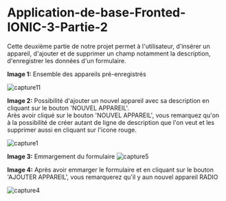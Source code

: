 # Application-de-base-Fronted-IONIC-3-Partie-2
Cette deuxième partie de notre projet permet à l'utilisateur, d'insérer un appareil, d'ajouter et de supprimer un champ notamment la description, d'enregistrer les données d'un formulaire.

<b>Image 1:</b> Ensemble des appareils pré-enregistrés

![capture11](https://user-images.githubusercontent.com/20045653/58947196-bc3d9d00-8787-11e9-9c17-e8c95aa695f0.png)

<b>Image 2:</b> Possibilité d'ajouter un nouvel appareil avec sa description en cliquant sur le bouton 'NOUVEL APPAREIL'. <br/>
Arès avoir cliqué sur le bouton 'NOUVEL APPAREIL', vous remarquez qu'on à la possibilité de créer autant de ligne de description que l'on veut et les supprimer aussi en cliquant sur l'icone rouge.

![capture1](https://user-images.githubusercontent.com/20045653/58946183-a29b5600-8785-11e9-9043-ada04c5cf740.png)




<b>Image 3:</b> Emmargement du formulaire
![capture5](https://user-images.githubusercontent.com/20045653/58949508-ecd40580-878c-11e9-9fb7-1941a63fb40e.png)


<b>Image 4:</b> Après avoir emmarger le formulaire et en cliquant sur le bouton 'AJOUTER APPAREIL', vous remarquerez qu'il y aun nouvel appareil RADIO

![capture4](https://user-images.githubusercontent.com/20045653/58946223-b47cf900-8785-11e9-9359-f4961675d0de.png)
